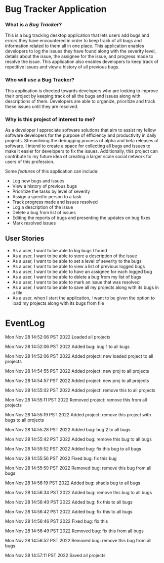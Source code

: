 # Bug Tracker Application 


### What is a ***Bug Tracker***?
This is a bug tracking desktop application that lets users add bugs and errors 
they have encountered in order to keep track of all bugs and information related 
to them all in one place. This application enables developers to log the issues 
they have found along with the severity level, details about the issue, 
the assignee for the issue, and progress made to resolve the issue.
This application also enables developers to keep track of repetitive 
issues and view a history of all previous bugs.

### Who will use a **Bug Tracker**?
This application is directed towards developers who are looking to improve 
their project by keeping track of all the bugs and issues along with 
descriptions of them. Developers are able to organize, prioritize and track 
these issues until they are resolved. 

### Why is this project of interest to me?
As a developer I appreciate software solutions that aim to assist my fellow 
software developers for the purpose of efficiency and productivity in daily 
projects. Streamlining the debugging process of alpha and beta releases of 
software. I intend to create a space for collecting all bugs and issues to 
make it easier for developers to fix the issues. Additionally, this project 
can contribute to my future idea of creating a larger scale
social network for users of this profession.  


Some *features* of this application can include:
- Log new bugs and issues
- View a history of previous bugs 
- Prioritize the tasks by level of severity 
- Assign a specific person to a task 
- Track progress made and issues resolved 
- Log a description of the issue 
- Delete a bug from list of issues 
- Editing the reports of bugs and presenting the updates on bug fixes
- Mark resolved issues 

## User Stories 
- As a user, I want to be able to log bugs I found
- As a user, I want to be able to store a description of the issue 
- As a user, I want to be able to set a level of severity to the bugs
- As a user, I want to be able to view a list of previous logged bugs 
- As a user, I want to be able to have an assignee for each logged bug 
- As a user, I want to be able to delete a bug from my list of bugs 
- As a user, I want to be able to mark an issue that was resolved
- As a user, I want to be able to save all my projects along with its bugs in a file
- As a user, when I start the application, I want to be given the option to load 
my projects along with its bugs from file

# EventLog 

Mon Nov 28 14:52:06 PST 2022
Loaded all projects

Mon Nov 28 14:52:06 PST 2022
Added bug: bug 1 to all bugs

Mon Nov 28 14:52:06 PST 2022
Added project: new loaded project to all projects

Mon Nov 28 14:54:55 PST 2022
Added project: new proj to all projects

Mon Nov 28 14:54:57 PST 2022
Added project: new proj to all projects

Mon Nov 28 14:55:02 PST 2022
Added project: remove this to all projects

Mon Nov 28 14:55:11 PST 2022
Removed project: remove this from all projects

Mon Nov 28 14:55:19 PST 2022
Added project: remove this project with bugs to all projects

Mon Nov 28 14:55:28 PST 2022
Added bug: bug 2 to all bugs

Mon Nov 28 14:55:42 PST 2022
Added bug: remove this bug to all bugs

Mon Nov 28 14:55:52 PST 2022
Added bug: fix this bug to all bugs

Mon Nov 28 14:55:56 PST 2022
Fixed bug: fix this bug

Mon Nov 28 14:55:59 PST 2022
Removed bug: remove this bug from all bugs

Mon Nov 28 14:56:19 PST 2022
Added bug: shadis bug to all bugs

Mon Nov 28 14:56:34 PST 2022
Added bug: remove this bug to all bugs

Mon Nov 28 14:56:40 PST 2022
Added bug: fix this to all bugs

Mon Nov 28 14:56:42 PST 2022
Added bug: fix this to all bugs

Mon Nov 28 14:56:46 PST 2022
Fixed bug: fix this

Mon Nov 28 14:56:49 PST 2022
Removed bug: fix this from all bugs

Mon Nov 28 14:56:52 PST 2022
Removed bug: remove this bug from all bugs

Mon Nov 28 14:57:11 PST 2022
Saved all projects






